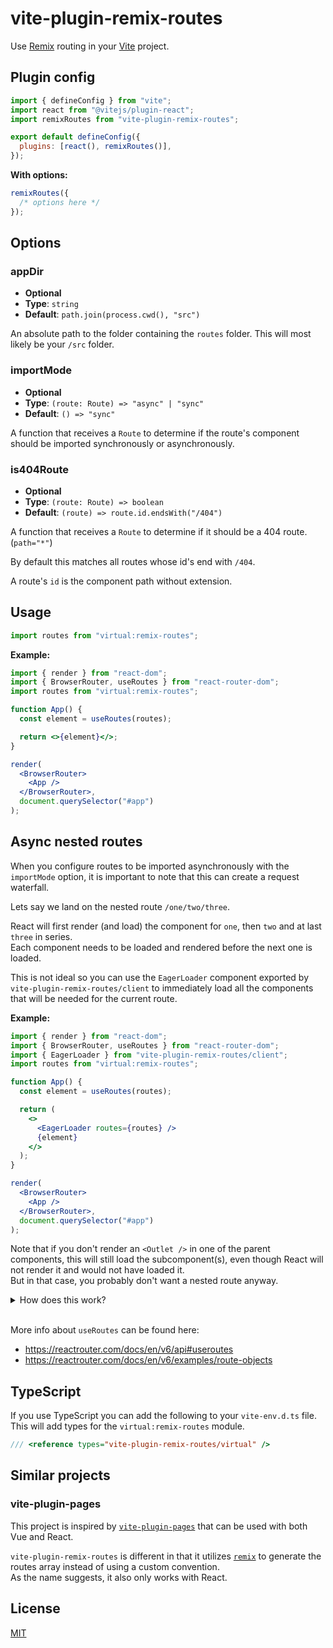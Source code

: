 # vite-plugin-remix-routes

Use [Remix](https://github.com/remix-run/remix) routing in your [Vite](https://github.com/vitejs/vite) project.

## Plugin config

```js
import { defineConfig } from "vite";
import react from "@vitejs/plugin-react";
import remixRoutes from "vite-plugin-remix-routes";

export default defineConfig({
  plugins: [react(), remixRoutes()],
});
```

**With options:**

```js
remixRoutes({
  /* options here */
});
```

## Options

### appDir

- **Optional**
- **Type**: `string`
- **Default**: `path.join(process.cwd(), "src")`

An absolute path to the folder containing the `routes` folder.
This will most likely be your `/src` folder.

### importMode

- **Optional**
- **Type**: `(route: Route) => "async" | "sync"`
- **Default**: `() => "sync"`

A function that receives a `Route` to determine if the route's component should be imported synchronously or asynchronously.

### is404Route

- **Optional**
- **Type**: `(route: Route) => boolean`
- **Default**: `(route) => route.id.endsWith("/404")`

A function that receives a `Route` to determine if it should be a 404 route. (`path="*"`)

By default this matches all routes whose id's end with `/404`.

A route's `id` is the component path without extension.

## Usage

```js
import routes from "virtual:remix-routes";
```

**Example:**

```jsx
import { render } from "react-dom";
import { BrowserRouter, useRoutes } from "react-router-dom";
import routes from "virtual:remix-routes";

function App() {
  const element = useRoutes(routes);

  return <>{element}</>;
}

render(
  <BrowserRouter>
    <App />
  </BrowserRouter>,
  document.querySelector("#app")
);
```

## Async nested routes

When you configure routes to be imported asynchronously with the `importMode` option, it is important to note that this can create a request waterfall.

Lets say we land on the nested route `/one/two/three`.

React will first render (and load) the component for `one`, then `two` and at last `three` in series.\
Each component needs to be loaded and rendered before the next one is loaded.

This is not ideal so you can use the `EagerLoader` component exported by `vite-plugin-remix-routes/client` to immediately load all the components that will be needed for the current route.

**Example:**

```jsx
import { render } from "react-dom";
import { BrowserRouter, useRoutes } from "react-router-dom";
import { EagerLoader } from "vite-plugin-remix-routes/client";
import routes from "virtual:remix-routes";

function App() {
  const element = useRoutes(routes);

  return (
    <>
      <EagerLoader routes={routes} />
      {element}
    </>
  );
}

render(
  <BrowserRouter>
    <App />
  </BrowserRouter>,
  document.querySelector("#app")
);
```

Note that if you don't render an `<Outlet />` in one of the parent components, this will still load the subcomponent(s), even though React will not render it and would not have loaded it.\
But in that case, you probably don't want a nested route anyway.

<details>
<summary>How does this work?</summary>

[This is the code](https://github.com/vjee/vite-plugin-remix-routes/blob/main/lib/client/eager-loader.ts) for `EagerLoader`.
It gets the current location with the `useLocation` hook and gets all the matching routes for that location with `matchRoutes`.
Then we loop over each of the matching routes and call it's `loader` method.

This `loader` method is added to async routes by `vite-plugin-remix-routes` and looks like this: `loader: () => import("./path/to/route/component")`.

This will start the download of the route component. When React tries to render it later on, it is already loaded or it reuses the pending request if it hasn't finished yet.

</details>
<br />

More info about `useRoutes` can be found here:

- https://reactrouter.com/docs/en/v6/api#useroutes
- https://reactrouter.com/docs/en/v6/examples/route-objects

## TypeScript

If you use TypeScript you can add the following to your `vite-env.d.ts` file.\
This will add types for the `virtual:remix-routes` module.

```ts
/// <reference types="vite-plugin-remix-routes/virtual" />
```

## Similar projects

### vite-plugin-pages

This project is inspired by [`vite-plugin-pages`](https://github.com/hannoeru/vite-plugin-pages)
that can be used with both Vue and React.

`vite-plugin-remix-routes` is different in that it utilizes [`remix`](https://github.com/remix-run/remix) to generate the routes array instead of using a custom convention.\
As the name suggests, it also only works with React.

## License

[MIT](https://github.com/vjee/vite-plugin-remix-routes/blob/main/LICENSE)
